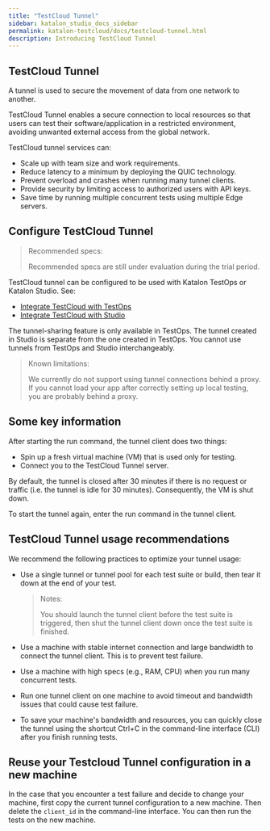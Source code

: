 ```yaml
---
title: "TestCloud Tunnel"
sidebar: katalon_studio_docs_sidebar
permalink: katalon-testcloud/docs/testcloud-tunnel.html
description: Introducing TestCloud Tunnel
---
```


## TestCloud Tunnel

A tunnel is used to secure the movement of data from one network to another.

TestCloud Tunnel enables a secure connection to local resources so that users can test their software/application in a restricted environment, avoiding unwanted external access from the global network.

TestCloud tunnel services can:

* Scale up with team size and work requirements.
* Reduce latency to a minimum by deploying the QUIC technology.
* Prevent overload and crashes when running many tunnel clients.
* Provide security by limiting access to authorized users with API keys.
* Save time by running multiple concurrent tests using multiple Edge servers.

## Configure TestCloud Tunnel

> Recommended specs:
>
> Recommended specs are still under evaluation during the trial period.

TestCloud tunnel can be configured to be used with Katalon TestOps or Katalon Studio. See: 
* [Integrate TestCloud with TestOps](https://docs.katalon.com/katalon-testcloud/docs/integrate-testcloud-with-testops.html#configure-the-testcloud-tunnel)
* [Integrate TestCloud with Studio](https://docs.katalon.com/katalon-studio/docs/testcloud-integration.html)

The tunnel-sharing feature is only available in TestOps. The tunnel created in Studio is separate from the one created in TestOps. You cannot use tunnels from TestOps and Studio interchangeably.

> Known limitations:
> 
> We currently do not support using tunnel connections behind a proxy.
> If you cannot load your app after correctly setting up local testing, you are probably behind a proxy.

## Some key information

After starting the run command, the tunnel client does two things: 
- Spin up a fresh virtual machine (VM) that is used only for testing.
- Connect you to the TestCloud Tunnel server.

By default, the tunnel is closed after 30 minutes if there is no request or traffic (i.e. the tunnel is idle for 30 minutes). Consequently, the VM is shut down.

To start the tunnel again, enter the run command in the tunnel client.

## TestCloud Tunnel usage recommendations

We recommend the following practices to optimize your tunnel usage:

* Use a single tunnel or tunnel pool for each test suite or build, then tear it down at the end of your test.

    > Notes:
    >
    > You should launch the tunnel client before the test suite is triggered, then shut the tunnel client down once the test suite is finished.

* Use a machine with stable internet connection and large bandwidth to connect the tunnel client. This is to prevent test failure.

* Use a machine with high specs (e.g., RAM, CPU) when you run many concurrent tests.

* Run one tunnel client on one machine to avoid timeout and bandwidth issues that could cause test failure.

* To save your machine's bandwidth and resources, you can quickly close the tunnel using the shortcut Ctrl+C in the command-line interface (CLI) after you finish running tests.

## Reuse your Testcloud Tunnel configuration in a new machine

In the case that you encounter a test failure and decide to change your machine, first copy the current tunnel configuration to a new machine. Then delete the `client_id` in the command-line interface. You can then run the tests on the new machine.
